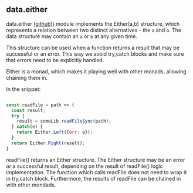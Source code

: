 ## data.either

data.either [(github))](https://github.com/folktale/data.either) module implements the Either(a,b) structure, which represents a relation between two distinct alternatives - the `a` and `b`. The data structure may contain an `a` or `b` at any given time. 

This structure can be used when a function returns a result that may be successful or an error. This way we avoid try,catch blocks and make sure that errors need to be explicitly handled.

Either is a monad, which makes it playing well with other monads, allowing chaining them in.

In the snippet:

``` javascript

const readFile = path => {
  const result;
  try {
    result = someLib.readFileSync(path);
  } catch(e) {
    return Either.Left({err: e});
  }
  return Either.Right(result);
}

```

readFile() returns an Either structure. The Either structure may be an error or a successful result, depending on the result of readFile() logic implementation. The function which calls readFile does not need to wrap it in try,catch block. Furthermore, the results of readFile can be chained in with other mondads.